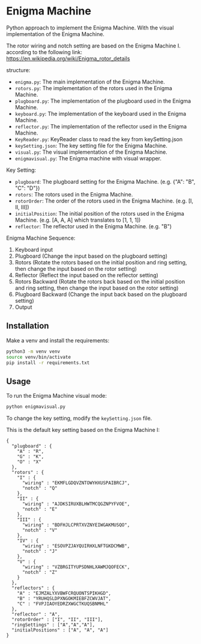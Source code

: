 # Enigma Machine
Python approach to implement the Enigma Machine. With the visual implementation of the Enigma Machine.

The rotor wiring and notch setting are based on the Enigma Machine I.
according to the following link: https://en.wikipedia.org/wiki/Enigma_rotor_details

structure:
- `enigma.py`: The main implementation of the Enigma Machine.
- `rotors.py`: The implementation of the rotors used in the Enigma Machine.
- `plugboard.py`: The implementation of the plugboard used in the Enigma Machine.
- `keyboard.py`: The implementation of the keyboard used in the Enigma Machine.
- `reflector.py`: The implementation of the reflector used in the Enigma Machine.
- `KeyReader.py`: KeyReader class to read the key from keySetting.json
- `keySetting.json`: The key setting file for the Enigma Machine.
- `visual.py`: The visual implementation of the Enigma Machine.
- `enigmavisual.py`: The Enigma machine with visual wrapper.

Key Setting:
- `plugboard`: The plugboard setting for the Enigma Machine. (e.g. {"A": "B", "C": "D"})
- `rotors`: The rotors used in the Enigma Machine. 
- `rotorOrder`: The order of the rotors used in the Enigma Machine. (e.g. [I, II, III])
- `initialPosition`: The initial position of the rotors used in the Enigma Machine. (e.g. [A, A, A] which translates to [1, 1, 1])
- `reflector`: The reflector used in the Enigma Machine. (e.g. "B")

Enigma Machine Sequence:
1. Keyboard input
2. Plugboard (Change the input based on the plugboard setting)
3. Rotors (Rotate the rotors based on the initial position and ring setting, then change the input based on the rotor setting)
4. Reflector (Reflect the input based on the reflector setting)
5. Rotors Backward (Rotate the rotors back based on the initial position and ring setting, then change the input based on the rotor setting)
6. Plugboard Backward (Change the input back based on the plugboard setting)
7. Output


## Installation
Make a venv and install the requirements:
```bash
python3 -m venv venv
source venv/bin/activate
pip install -r requirements.txt
```


## Usage
To run the Enigma Machine visual mode:
```bash
python enigmavisual.py
```

To change the key setting, modify the `keySetting.json` file.

This is the default key setting based on the Enigma Machine I:
```
{
  "plugboard" : {
    "A" : "R",
    "G" : "K",
    "O" : "X"
  },
  "rotors" : {
    "I" : {
      "wiring" : "EKMFLGDQVZNTOWYHXUSPAIBRCJ",
      "notch" : "Q"
    },
    "II" : {
      "wiring" : "AJDKSIRUXBLHWTMCQGZNPYFVOE",
      "notch" : "E"
    },
    "III" : {
      "wiring" : "BDFHJLCPRTXVZNYEIWGAKMUSQO",
      "notch" : "V"
    },
    "IV" : {
      "wiring" : "ESOVPZJAYQUIRHXLNFTGKDCMWB",
      "notch" : "J"
    },
    "V" : {
      "wiring" : "VZBRGITYUPSDNHLXAWMJQOFECK",
      "notch" : "Z"
    }
  },
  "reflectors" : {
    "A" : "EJMZALYXVBWFCRQUONTSPIKHGD",
    "B" : "YRUHQSLDPXNGOKMIEBFZCWVJAT",
    "C" : "FVPJIAOYEDRZXWGCTKUQSBNMHL"
  },
  "reflector" : "A",
  "rotorOrder" : ["I", "II", "III"],
  "ringSettings" : ["A","A","A"],
  "initialPositions" : ["A", "A", "A"]
}
```